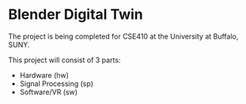# Blender Digital Twin

The project is being completed for CSE410 at the University at Buffalo, SUNY.

This project will consist of 3 parts:
- Hardware (hw)
- Signal Processing (sp)
- Software/VR (sw)
